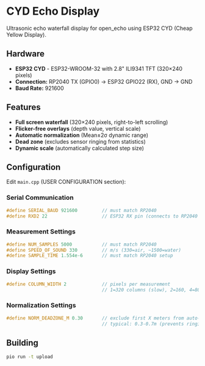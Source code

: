 # CYD Echo Display

Ultrasonic echo waterfall display for open_echo using ESP32 CYD (Cheap Yellow Display).

## Hardware

- **ESP32 CYD** - ESP32-WROOM-32 with 2.8" ILI9341 TFT (320×240 pixels)
- **Connection:** RP2040 TX (GPIO0) → ESP32 GPIO22 (RX), GND → GND
- **Baud Rate:** 921600

## Features

- **Full screen waterfall** (320×240 pixels, right-to-left scrolling)
- **Flicker-free overlays** (depth value, vertical scale)
- **Automatic normalization** (Mean±2σ dynamic range)
- **Dead zone** (excludes sensor ringing from statistics)
- **Dynamic scale** (automatically calculated step size)

## Configuration

Edit `main.cpp` (USER CONFIGURATION section):

### Serial Communication
```cpp
#define SERIAL_BAUD 921600         // must match RP2040
#define RXD2 22                    // ESP32 RX pin (connects to RP2040 TX)
```

### Measurement Settings
```cpp
#define NUM_SAMPLES 5000           // must match RP2040
#define SPEED_OF_SOUND 330         // m/s (330=air, ~1500=water)
#define SAMPLE_TIME 1.554e-6       // must match RP2040 setup
```

### Display Settings
```cpp
#define COLUMN_WIDTH 2             // pixels per measurement
                                   // 1=320 columns (slow), 2=160, 4=80 (fast)
```

### Normalization Settings
```cpp
#define NORM_DEADZONE_M 0.30       // exclude first X meters from auto-gain
                                   // typical: 0.3-0.7m (prevents ringing)
```

## Building

```bash
pio run -t upload
```